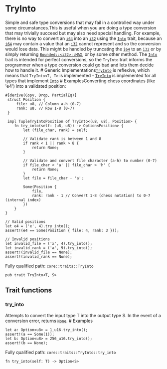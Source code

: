 # TryInto

Simple and safe type conversions that may fail in a controlled way under some circumstances.This is useful when you are doing a type conversion that may trivially succeed but may also need special handling. For example, there is no way to convert an [`i64`](./core-integer-i64.md) into an [`i32`](./core-integer-i32.md) using the [`Into`](./core-traits-Into.md) trait, because an [`i64`](./core-integer-i64.md) may contain a value that an [`i32`](./core-integer-i32.md) cannot represent and so the conversion would lose data.  This might be handled by truncating the [`i64`](./core-integer-i64.md) to an [`i32`](./core-integer-i32.md) or by simply returning [`Bounded::<i32>::MAX`](`Bounded::<i32>::MAX`), or by some other method. The [`Into`](./core-traits-Into.md) trait is intended for perfect conversions, so the `TryInto` trait informs the programmer when a type conversion could go bad and lets them decide how to handle it.  # Generic Implementations[`TryInto`](./core-traits-TryInto.md) is reflexive, which means that `TryInto<T, T>` is implemented - [`TryInto`](./core-traits-TryInto.md) is implemented for all types that implement [`Into`](./core-traits-Into.md)  # ExamplesConverting chess coordinates (like 'e4') into a validated position:
```cairo
#[derive(Copy, Drop, PartialEq)]
 struct Position {
     file: u8, // Column a-h (0-7)
     rank: u8, // Row 1-8 (0-7)
 }

 impl TupleTryIntoPosition of TryInto<(u8, u8), Position> {
    fn try_into(self: (u8, u8)) -> Option<Position> {
        let (file_char, rank) = self;

        // Validate rank is between 1 and 8
        if rank < 1 || rank > 8 {
            return None;
        }

        // Validate and convert file character (a-h) to number (0-7)
        if file_char < 'a' || file_char > 'h' {
            return None;
        }
        let file = file_char - 'a';

        Some(Position {
            file,
            rank: rank - 1 // Convert 1-8 (chess notation) to 0-7 (internal index)
        })
    }
}

// Valid positions
let e4 = ('e', 4).try_into();
assert!(e4 == Some(Position { file: 4, rank: 3 }));

// Invalid positions
let invalid_file = ('x', 4).try_into();
let invalid_rank = ('a', 9).try_into();
assert!(invalid_file == None);
assert!(invalid_rank == None);
```

Fully qualified path: `core::traits::TryInto`

<pre><code class="language-rust">pub trait TryInto&lt;T, S&gt;</code></pre>

## Trait functions

### try_into

Attempts to convert the input type T into the output type S. In the event of a conversion error, returns [`None`](./core-option.md#none).  # Examples
```cairo
let a: Option<u8> = 1_u16.try_into();
assert!(a == Some(1));
let b: Option<u8> = 256_u16.try_into();
assert!(b == None);
```

Fully qualified path: `core::traits::TryInto::try_into`

<pre><code class="language-rust">fn try_into(self: T) -&gt; Option&lt;S&gt;</code></pre>



